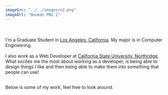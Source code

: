 ```yaml
---
imageSrc: "../../images/n2.png"
imageAlt: "Nouman PNG 1"
---
```


<br>
<br>
I'm a Graduate Student in <u>Los Angeles, California</u>. My major is in Computer Engineering.
<br>
<br>
I also work as a Web Developer at <u>California State University, Northridge</u>. What excites me the most about working as a developer, is being able to design things I like and then being able to make them into something that people can use!
<br>
<br>

Below is some of my work, feel free to look around.
